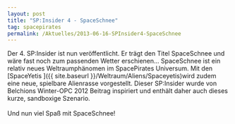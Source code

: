 ```yaml
---
layout: post
title: "SP:Insider 4 - SpaceSchnee"
tag: spacepirates
permalink: /Aktuelles/2013-06-16-SPInsider4-SpaceSchnee
---
```


<p><img alt="" class="floatleft" src="{{ site.baseurl }}/assets/pics/spacepirates/gallery/diverses/tn/spinsider-spaceschnee.png" />Der 4. SP:Insider ist nun veröffentlicht. Er trägt den Titel SpaceSchnee und wäre fast noch zum passenden Wetter erschienen... SpaceSchnee ist ein relativ neues Weltraumphänomen im SpacePirates Universum. Mit den [SpaceYetis ]({{ site.baseurl }}/Weltraum/Aliens/Spaceyetis)wird zudem eine neue, spielbare Alienrasse vorgestellt. Dieser SP:Insider wurde von Belchions Winter-OPC 2012 Beitrag inspiriert und enthält daher auch dieses kurze, sandboxige Szenario.<br/>
<br/>
Und nun viel Spaß mit SpaceSchnee!</p>


